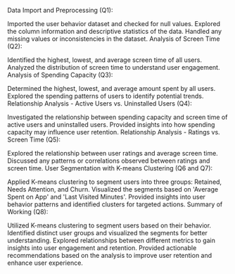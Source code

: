 Data Import and Preprocessing (Q1):

Imported the user behavior dataset and checked for null values.
Explored the column information and descriptive statistics of the data.
Handled any missing values or inconsistencies in the dataset.
Analysis of Screen Time (Q2):

Identified the highest, lowest, and average screen time of all users.
Analyzed the distribution of screen time to understand user engagement.
Analysis of Spending Capacity (Q3):

Determined the highest, lowest, and average amount spent by all users.
Explored the spending patterns of users to identify potential trends.
Relationship Analysis - Active Users vs. Uninstalled Users (Q4):

Investigated the relationship between spending capacity and screen time of active users and uninstalled users.
Provided insights into how spending capacity may influence user retention.
Relationship Analysis - Ratings vs. Screen Time (Q5):

Explored the relationship between user ratings and average screen time.
Discussed any patterns or correlations observed between ratings and screen time.
User Segmentation with K-means Clustering (Q6 and Q7):

Applied K-means clustering to segment users into three groups: Retained, Needs Attention, and Churn.
Visualized the segments based on 'Average Spent on App' and 'Last Visited Minutes'.
Provided insights into user behavior patterns and identified clusters for targeted actions.
Summary of Working (Q8):

Utilized K-means clustering to segment users based on their behavior.
Identified distinct user groups and visualized the segments for better understanding.
Explored relationships between different metrics to gain insights into user engagement and retention.
Provided actionable recommendations based on the analysis to improve user retention and enhance user experience.